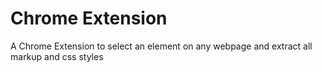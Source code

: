 # Chrome Extension
A Chrome Extension to select an element on any webpage and extract all markup and css styles
